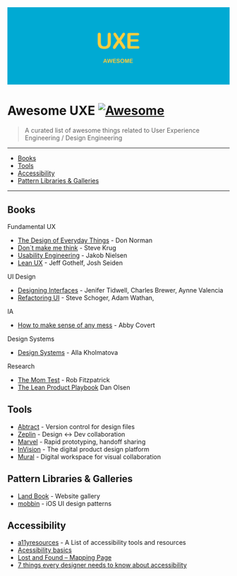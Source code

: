 <div align="center">
  <div>
    <img src="media/awesome-logo.png" alt="Awesome Strapi">
  </div>
</div>

# Awesome UXE [![Awesome](https://cdn.rawgit.com/sindresorhus/awesome/d7305f38d29fed78fa85652e3a63e154dd8e8829/media/badge.svg)](https://github.com/sindresorhus/awesome)

> A curated list of awesome things related to User Experience Engineering / Design Engineering

---

<!-- vscode-markdown-toc -->

- [Books](#Books)
- [Tools](#Tools)
- [Accessibility](#Accessibility)
- [Pattern Libraries & Galleries](#PatternLibraries)

<!-- vscode-markdown-toc-config
	numbering=false
	autoSave=true
	/vscode-markdown-toc-config -->
<!-- /vscode-markdown-toc -->

---

## <a name='Books'></a>Books

Fundamental UX

- [The Design of Everyday Things](https://www.nngroup.com/books/design-everyday-things-revised/) - Don Norman
- [Don´t make me think](https://sensible.com/dont-make-me-think/) - Steve Krug
- [Usability Engineering](https://www.nngroup.com/books/usability-engineering/) - Jakob Nielsen
- [Lean UX](https://www.oreilly.com/library/view/lean-ux-2nd/9781491953594/) - Jeff Gothelf, Josh Seiden

UI Design

- [Designing Interfaces](https://www.oreilly.com/library/view/designing-interfaces-3rd/9781492051954/) - Jenifer Tidwell, Charles Brewer, Aynne Valencia
- [Refactoring UI](https://refactoringui.com/book/) - Steve Schoger, Adam Wathan,

IA

- [How to make sense of any mess](http://www.howtomakesenseofanymess.com/) - Abby Covert

Design Systems

- [Design Systems](https://www.smashingmagazine.com/design-systems-book/) - Alla Kholmatova

Research

- [The Mom Test](http://momtestbook.com/de/) - Rob Fitzpatrick
- [The Lean Product Playbook](https://leanproductplaybook.com/) Dan Olsen

## <a name='Tools'></a>Tools

- [Abtract](https://www.abstract.com/versions) - Version control for design files
- [Zeplin](https://zeplin.io/) - Design <-> Dev collaboration
- [Marvel](https://marvelapp.com/) - Rapid prototyping, handoff sharing
- [InVision](https://www.invisionapp.com/) - The digital product design platform
- [Mural](https://www.mural.co/) - Digital workspace for visual collaboration

## <a name='PatternLibraries'></a>Pattern Libraries & Galleries

- [Land Book](https://land-book.com/) - Website gallery
- [mobbin](https://mobbin.design/) - iOS UI design patterns

## <a name='Accessibility'></a>Accessibility

- [a11yresources](https://a11yresources.webflow.io/category/guides) - A List of accessibility tools and resources
- [Acessibility basics](http://www.usability.gov/what-and-why/accessibility.html)
- [Lost and Found – Mapping Page](http://www.digitalgov.gov/about/lost-and-found-mapping-page/)
- [7 things every designer needs to know about accessibility](https://medium.com/salesforce-ux/7-things-every-designer-needs-to-know-about-accessibility-64f105f0881b#.tdvecuoag)
